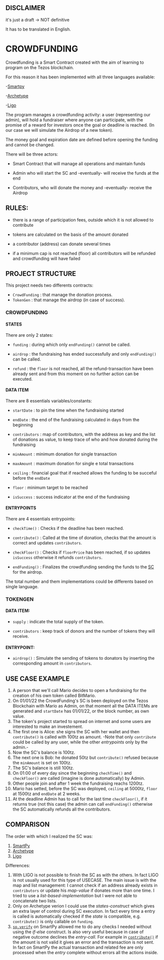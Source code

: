 ## DISCLAIMER

it's just a draft -> NOT definitive

It has to be translated in English.

  

# CROWDFUNDING

Crowdfunding is a Smart Contract created with the aim of learning to program on the Tezos blockchain.

For this reason it has been implemented with all three languages available:

-[Smartpy](https://github.com/TheMastro-11/LearningTezos/blob/contracts/CrowdFunding/SmartPy/README.md)

-[Archetype](https://github.com/TheMastro-11/LearningTezos/blob/contracts/CrowdFunding/Archetype/README.md)

-[Ligo](https://github.com/TheMastro-11/LearningTezos/blob/contracts/CrowdFunding/Ligo/README.md)

  

The program manages a crowdfunding activity: a user (representing our admin), will hold a fundraiser where anyone can participate, with the promise of a reward for investors once the goal or deadline is reached. (In our case we will simulate the Airdrop of a new token).

The money goal and expiration date are defined before opening the funding and cannot be changed.


There will be three actors:

* Smart Contract that will manage all operations and maintain funds

* Admin who will start the SC and -eventually- will receive the funds at the end

* Contributors, who will donate the money and -eventually- receive the Airdrop

  

## RULES:

* there is a range of participation fees, outside which it is not allowed to contribute

* tokens are calculated on the basis of the amount donated

* a contributor (address) can donate several times

* if a minimum cap is not reached (floor) all contributors will be refunded and crowdfunding will have failed
  

## PROJECT STRUCTURE
This project needs two differents contracts:
* `CrowdFunding` : that manage the donation process.
* `TokenGen` : that manage the airdrop (in case of success).

### CROWDFUNDING

#### STATES
There are only 2 states:

* `funding` : during which only `endFunding()` cannot be called. 

* `airdrop` : the fundraising has ended successfully and only `endFunding()` can be called.

* `refund` : the `floor` is not reached, all the refund-transaction have been already sent and from this moment on no further action can be executed. 

#### DATA ITEM
There are 8 essentials variables/constants:

*  `startDate` : to pin the time when the fundraising started

*  `endDate` : the end of the fundraising calculated in days from the beginning

*  `contributors` : map of contributors, with the address as key and the list of donations as value, to keep trace of who and how donated during the fundraising

*  `minAmount` : minimum donation for single transaction

*  `maxAmount` : maximum donation for single e total transactions

*  `ceiling` : financial goal that if reached allows the funding to be succeful before the `endDate`

*  `floor` : minimum target to be reached

*  `isSuccess` : success indicator at the end of the fundraising


#### ENTRYPOINTS

There are 4 essentials entrypoints:

* `checkTime()` : Checks if the deadline has been reached.

* `contribute()` : Called at the time of donation, checks that the amount is correct and updates `contributors`.

* `checkFloor()` : Checks if `floorPrice` has been reached, if so updates `isSuccess` otherwise it refunds `contributors`.
  
* `endFunding()` : Finalizes the crowdfunding sending the funds to the [SC](#TokenGen) for the airdrop.

The total number and them implementations could be differents based on single language.


### TOKENGEN

#### DATA ITEM:

*  `supply` : indicate the total supply of the token.

*  `contributors` : keep track of donors and the number of tokens they will receive.


#### ENTRYPOINT:
*   `airdrop()` : Simulate the sending of tokens to donators by inserting the corresponding amount in `contributors`.

## USE CASE EXAMPLE
1. A person that we'll call Mario decides to open a fundraising for the creation of his own token called BitMario. 
2. On 01/01/22 the CrowdFunding's SC is been deployed on the Tezos Blockchain with Mario as Admin, on that moment all the DATA ITEMs are generated and `startDate` has 01/01/22, or the block number, as own value.
3. The token's project started to spread on internet and some users are interested to make an investement.
4. The first one is Alice: she signs the SC with her wallet and then `contribute()` is called with 100tz as amount.
-Note that only `contribute` could be called by any user, while the other *entrypoints* only by the admin.-
5. Now the SC's balance is 100tz.
6. The next one is Bob: he donated 50tz but `contribute()` refused because the `minAmount` is set on 100tz.
7. The SC's balance is still 100tz.
8. On 01:00 of every day since the beginning `chechTime()` and `checkFloor()` are called (imagine is done automatically) by Admin. 
9. Other people join and after 1 week the fundraising reachs 1200tz.
10. Mario has setted, before the SC was deployed, `ceiling` at 5000tz, `floor` at 1500tz and `endDate` at 2 weeks.
11. At the deadline Admin has to call for the last time `checkFloor()`, if it returns true (not this case) the admin can call `endFunding()` otherwise the SC automatically refunds all the contributors.


## COMPARISON
The order with which I realized the SC was:
1. [SmartPy](https://github.com/TheMastro-11/LearningTezos/tree/contracts/CrowdFunding/SmartPy)
2. [Archetype](https://github.com/TheMastro-11/LearningTezos/tree/contracts/CrowdFunding/Archetype)
3. [Ligo](https://github.com/TheMastro-11/LearningTezos/tree/contracts/CrowdFunding/Ligo)

Differences: 
1. With LIGO is not possible to finish the SC as with the others.
In fact LIGO is not usually used for this type of USECASE.
The main issue is with the map and list management: I cannot check if an address already exists in `contributors` or update his *map-value* if donates more than one time.
I tried to use a *list-based-implementation* but I were not able to concatenate two lists.
2. Only on Archetype verion I could use the *states-construct* which gives an extra layer of control during SC execution. In fact every time a entry is called is automatically checked if the *state* is compatible, e.g. `contribute()` is only callable on `funding`.
3. [`sp.verify`](https://smartpy.io/docs/general/checking_condition/#asserts) on SmartPy allowed me to do any checks I needed without using the *if-else* construct.
Is also very useful because in case of negative outcome declines the *entry-call*. 
For example in [`contribute()`](https://github.com/TheMastro-11/LearningTezos/tree/contracts/CrowdFunding/SmartPy/#contribute) if the amount is not valid it gives an error and the transaction is not sent.
In fact on SmartPy the actual transaction and related fee are only processed when the *entry* complete without errors all the actions inside.

